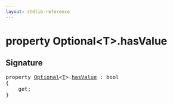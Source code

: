 ```yaml
---
layout: stdlib-reference
---
```


# property Optional\<T\>\.hasValue

## Signature

<pre>
<span class='code_keyword'>property</span> <a href="/stdlib-reference/types/Optional/index" class="code_type">Optional</a>&lt;<a href="/stdlib-reference/types/Optional/index#typeparam-T" class="code_type">T</a>&gt;.<a href="/stdlib-reference/types/Optional/hasValue">hasValue</a> : <span class="code_keyword">bool</span>
{
    get;
}
</pre>

